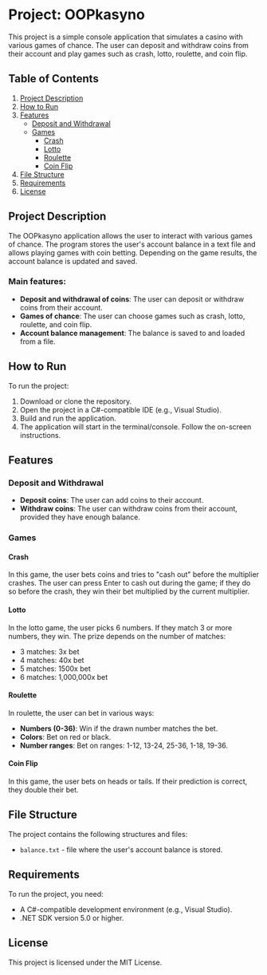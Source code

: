# Project: OOPkasyno

This project is a simple console application that simulates a casino with various games of chance. The user can deposit and withdraw coins from their account and play games such as crash, lotto, roulette, and coin flip.

## Table of Contents

1. [Project Description](#project-description)
2. [How to Run](#how-to-run)
3. [Features](#features)
   - [Deposit and Withdrawal](#deposit-and-withdrawal)
   - [Games](#games)
     - [Crash](#crash)
     - [Lotto](#lotto)
     - [Roulette](#roulette)
     - [Coin Flip](#coin-flip)
4. [File Structure](#file-structure)
5. [Requirements](#requirements)
6. [License](#license)

## Project Description

The OOPkasyno application allows the user to interact with various games of chance. The program stores the user's account balance in a text file and allows playing games with coin betting. Depending on the game results, the account balance is updated and saved.

### Main features:
- **Deposit and withdrawal of coins**: The user can deposit or withdraw coins from their account.
- **Games of chance**: The user can choose games such as crash, lotto, roulette, and coin flip.
- **Account balance management**: The balance is saved to and loaded from a file.

## How to Run

To run the project:
1. Download or clone the repository.
2. Open the project in a C#-compatible IDE (e.g., Visual Studio).
3. Build and run the application.
4. The application will start in the terminal/console. Follow the on-screen instructions.

## Features

### Deposit and Withdrawal
- **Deposit coins**: The user can add coins to their account.
- **Withdraw coins**: The user can withdraw coins from their account, provided they have enough balance.

### Games

#### Crash
In this game, the user bets coins and tries to "cash out" before the multiplier crashes. The user can press Enter to cash out during the game; if they do so before the crash, they win their bet multiplied by the current multiplier.

#### Lotto
In the lotto game, the user picks 6 numbers. If they match 3 or more numbers, they win. The prize depends on the number of matches:
- 3 matches: 3x bet
- 4 matches: 40x bet
- 5 matches: 1500x bet
- 6 matches: 1,000,000x bet

#### Roulette
In roulette, the user can bet in various ways:
- **Numbers (0-36)**: Win if the drawn number matches the bet.
- **Colors**: Bet on red or black.
- **Number ranges**: Bet on ranges: 1-12, 13-24, 25-36, 1-18, 19-36.

#### Coin Flip
In this game, the user bets on heads or tails. If their prediction is correct, they double their bet.

## File Structure

The project contains the following structures and files:
- `balance.txt` - file where the user's account balance is stored.

## Requirements

To run the project, you need:
- A C#-compatible development environment (e.g., Visual Studio).
- .NET SDK version 5.0 or higher.

## License

This project is licensed under the MIT License.

